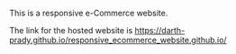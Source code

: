 This is a responsive e-Commerce website.

The link for the hosted website is https://darth-prady.github.io/responsive_ecommerce_website.github.io/
